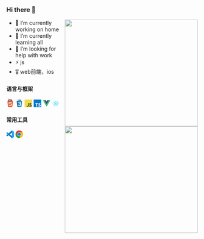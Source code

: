 ### Hi there 👋

<!--
**lbrjms/lbrjms** is a ✨ _special_ ✨ repository because its `README.md` (this file) appears on your GitHub profile.

Here are some ideas to get you started:
-->

<img align="right" width="350" height="280" src="https://poliigon.com/cdn-cgi/image/width=900,q=75,f=auto/https://cdn.poliigon.com/assets/5280/previews/FirewoodSplitCollection001_Preview1.png?v=1637351184">



- 🔭 I’m currently working on home
- 🌱 I’m currently learning all
- 🤔 I’m looking for help with work
- ⚡ js
- 🎖 web前端，ios 
<!--
<img align="right" src="https://github-readme-stats.vercel.app/api?username=lbrjms&show_icons=true&count_private=true&hide_border=true&cache_seconds=1900" />
-->

<img align="right" width="350" height="280" src="https://poliigon.com/cdn-cgi/image/width=900,q=75,f=auto/https://cdn.poliigon.com/assets/7977/previews/FoodApplesPinkLady001_Preview01.png?v=1691680660">

#### 语言与框架

<code><img height="20" src="https://raw.githubusercontent.com/github/explore/80688e429a7d4ef2fca1e82350fe8e3517d3494d/topics/html/html.png"></code>
<code><img height="20" src="https://raw.githubusercontent.com/github/explore/80688e429a7d4ef2fca1e82350fe8e3517d3494d/topics/css/css.png"></code>
<code><img height="20" src="https://raw.githubusercontent.com/github/explore/80688e429a7d4ef2fca1e82350fe8e3517d3494d/topics/javascript/javascript.png"></code>
<code><img height="20" src="https://raw.githubusercontent.com/github/explore/80688e429a7d4ef2fca1e82350fe8e3517d3494d/topics/typescript/typescript.png"></code>
<code><img height="20" src="https://raw.githubusercontent.com/github/explore/80688e429a7d4ef2fca1e82350fe8e3517d3494d/topics/vue/vue.png"></code>
<code><img height="20" src="https://raw.githubusercontent.com/github/explore/80688e429a7d4ef2fca1e82350fe8e3517d3494d/topics/react/react.png"></code>

#### 常用工具

<code><img height="20" src="https://raw.githubusercontent.com/github/explore/80688e429a7d4ef2fca1e82350fe8e3517d3494d/topics/visual-studio-code/visual-studio-code.png"></code>
<code><img height="20" src="https://raw.githubusercontent.com/github/explore/80688e429a7d4ef2fca1e82350fe8e3517d3494d/topics/chrome/chrome.png"></code>
 
